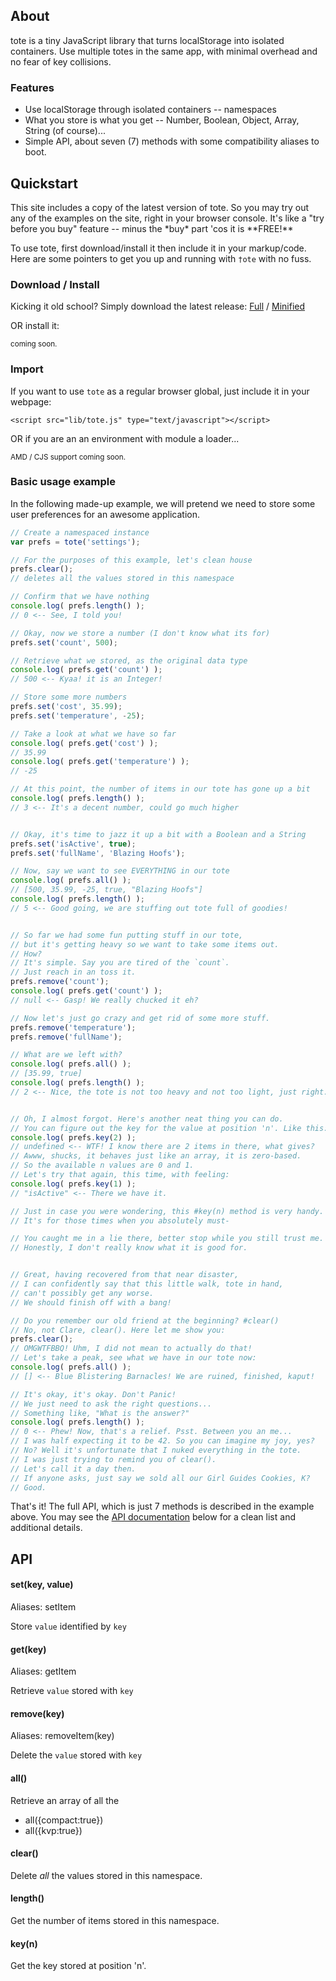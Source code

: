 ## <a name="about"></a>About

tote is a tiny JavaScript library that turns localStorage into isolated containers. 
Use multiple totes in the same app, with minimal overhead and no fear of key collisions.

### Features

- Use localStorage through isolated containers -- namespaces
- What you store is what you get -- Number, Boolean, Object, Array, String (of course)...
- Simple API, about seven (7) methods with some compatibility aliases to boot.


## <a name="quickstart"></a>Quickstart

<p class="note note-info">
This site includes a copy of the latest version of tote. So you may try out any of the 
examples on the site, right in your browser console. It's like a "try before you buy" feature
-- minus the *buy* part 'cos it is **FREE!**
</p>

To use tote, first download/install it then include it in your markup/code.
Here are some pointers to get you up and running with `†ote` with no fuss.


### Download / Install

Kicking it old school? Simply download the latest release: <a href="dist/tote.js">Full</a>
/ <a href="dist/tote.min.js">Minified</a>

OR install it:

<small class="muted">coming soon.</small>


### Import

If you want to use `tote` as a regular browser global, just include it in your webpage:

```markup
<script src="lib/tote.js" type="text/javascript"></script>
```

OR if you are an an environment with module a loader...

<small class="muted">AMD / CJS support coming soon.</small>


### Basic usage example

In the following made-up example, we will pretend we need to store some user preferences
for an awesome application.

```javascript
// Create a namespaced instance
var prefs = tote('settings');

// For the purposes of this example, let's clean house
prefs.clear();
// deletes all the values stored in this namespace

// Confirm that we have nothing
console.log( prefs.length() );
// 0 <-- See, I told you!

// Okay, now we store a number (I don't know what its for)
prefs.set('count', 500);

// Retrieve what we stored, as the original data type
console.log( prefs.get('count') );
// 500 <-- Kyaa! it is an Integer!

// Store some more numbers
prefs.set('cost', 35.99);
prefs.set('temperature', -25);

// Take a look at what we have so far
console.log( prefs.get('cost') );
// 35.99
console.log( prefs.get('temperature') );
// -25

// At this point, the number of items in our tote has gone up a bit
console.log( prefs.length() );
// 3 <-- It's a decent number, could go much higher


// Okay, it's time to jazz it up a bit with a Boolean and a String
prefs.set('isActive', true);
prefs.set('fullName', 'Blazing Hoofs');

// Now, say we want to see EVERYTHING in our tote
console.log( prefs.all() );
// [500, 35.99, -25, true, "Blazing Hoofs"] 
console.log( prefs.length() );
// 5 <-- Good going, we are stuffing out tote full of goodies!


// So far we had some fun putting stuff in our tote,
// but it's getting heavy so we want to take some items out. 
// How?
// It's simple. Say you are tired of the `count`. 
// Just reach in an toss it.
prefs.remove('count');
console.log( prefs.get('count') );
// null <-- Gasp! We really chucked it eh?

// Now let's just go crazy and get rid of some more stuff.
prefs.remove('temperature');
prefs.remove('fullName');

// What are we left with?
console.log( prefs.all() );
// [35.99, true]
console.log( prefs.length() );
// 2 <-- Nice, the tote is not too heavy and not too light, just right.


// Oh, I almost forgot. Here's another neat thing you can do.
// You can figure out the key for the value at position 'n'. Like this:
console.log( prefs.key(2) );
// undefined <-- WTF! I know there are 2 items in there, what gives?
// Awww, shucks, it behaves just like an array, it is zero-based.
// So the available n values are 0 and 1. 
// Let's try that again, this time, with feeling:
console.log( prefs.key(1) );
// "isActive" <-- There we have it.

// Just in case you were wondering, this #key(n) method is very handy.
// It's for those times when you absolutely must-

// You caught me in a lie there, better stop while you still trust me. 
// Honestly, I don't really know what it is good for.


// Great, having recovered from that near disaster,
// I can confidently say that this little walk, tote in hand, 
// can't possibly get any worse. 
// We should finish off with a bang!

// Do you remember our old friend at the beginning? #clear()
// No, not Clare, clear(). Here let me show you:
prefs.clear();
// OMGWTFBBQ! Uhm, I did not mean to actually do that!
// Let's take a peak, see what we have in our tote now:
console.log( prefs.all() );
// [] <-- Blue Blistering Barnacles! We are ruined, finished, kaput!

// It's okay, it's okay. Don't Panic! 
// We just need to ask the right questions...
// Something like, "What is the answer?"
console.log( prefs.length() );
// 0 <-- Phew! Now, that's a relief. Psst. Between you an me...
// I was half expecting it to be 42. So you can imagine my joy, yes?
// No? Well it's unfortunate that I nuked everything in the tote.
// I was just trying to remind you of clear().
// Let's call it a day then. 
// If anyone asks, just say we sold all our Girl Guides Cookies, K?
// Good.
```

That's it! The full API, which is just 7 methods is described in the example above.
You may see the [API documentation](#api) below for a clean list and additional details.


## <a name="api"></a>API

#### set(key, value)

Aliases: setItem

Store `value` identified by `key`

#### get(key)

Aliases: getItem

Retrieve `value` stored with `key`

#### remove(key)

Aliases: removeItem(key)

Delete the `value` stored with `key`

#### all()

Retrieve an array of all the 
- all({compact:true})
- all({kvp:true})

#### clear()

Delete *all* the values stored in this namespace.

#### length()

Get the number of items stored in this namespace.

#### key(n)

Get the key stored at position 'n'.

